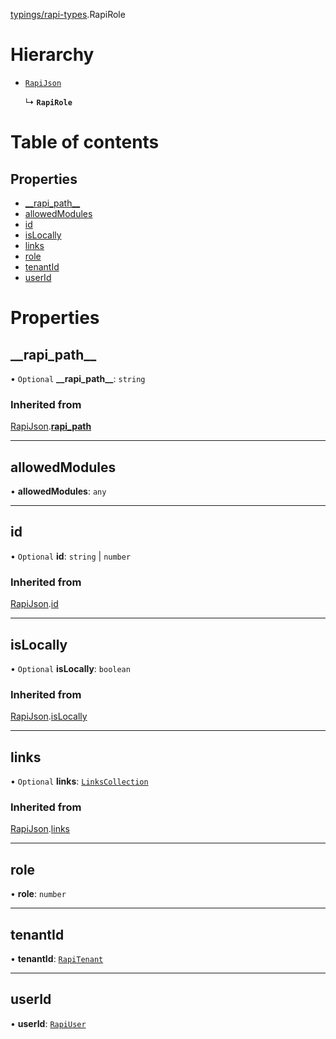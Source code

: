 [typings/rapi-types](../modules/typings_rapi_types.md).RapiRole

# Hierarchy

- [`RapiJson`](typings_rapi_types.RapiJson.md)

  ↳ **`RapiRole`**

# Table of contents

## Properties

- [\_\_rapi\_path\_\_](typings_rapi_types.RapiRole.md#__rapi_path__)
- [allowedModules](typings_rapi_types.RapiRole.md#allowedmodules)
- [id](typings_rapi_types.RapiRole.md#id)
- [isLocally](typings_rapi_types.RapiRole.md#islocally)
- [links](typings_rapi_types.RapiRole.md#links)
- [role](typings_rapi_types.RapiRole.md#role)
- [tenantId](typings_rapi_types.RapiRole.md#tenantid)
- [userId](typings_rapi_types.RapiRole.md#userid)

# Properties

## \_\_rapi\_path\_\_

• `Optional` **\_\_rapi\_path\_\_**: `string`

### Inherited from

[RapiJson](typings_rapi_types.RapiJson.md).[__rapi_path__](typings_rapi_types.RapiJson.md#__rapi_path__)

___

## allowedModules

• **allowedModules**: `any`

___

## id

• `Optional` **id**: `string` \| `number`

### Inherited from

[RapiJson](typings_rapi_types.RapiJson.md).[id](typings_rapi_types.RapiJson.md#id)

___

## isLocally

• `Optional` **isLocally**: `boolean`

### Inherited from

[RapiJson](typings_rapi_types.RapiJson.md).[isLocally](typings_rapi_types.RapiJson.md#islocally)

___

## links

• `Optional` **links**: [`LinksCollection`](typings_rapi_types.LinksCollection.md)

### Inherited from

[RapiJson](typings_rapi_types.RapiJson.md).[links](typings_rapi_types.RapiJson.md#links)

___

## role

• **role**: `number`

___

## tenantId

• **tenantId**: [`RapiTenant`](typings_rapi_types.RapiTenant.md)

___

## userId

• **userId**: [`RapiUser`](typings_rapi_types.RapiUser.md)
